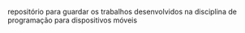 repositório para guardar os trabalhos desenvolvidos na disciplina de programação para dispositivos móveis
